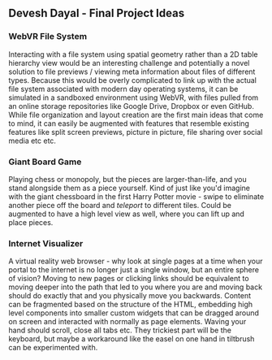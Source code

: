 ## Devesh Dayal - Final Project Ideas
  
### WebVR File System

Interacting with a file system using spatial geometry rather than a 2D table hierarchy view would be an interesting challenge and potentially a novel solution to file previews / viewing meta information about files of different types. Because this would be overly complicated to link up with the actual file system associated with modern day operating systems, it can be simulated in a sandboxed environment using WebVR, with files pulled from an online storage repositories like Google Drive, Dropbox or even GitHub. While file organization and layout creation are the first main ideas that come to mind, it can easily be augmented with features that resemble existing features like split screen previews, picture in picture, file sharing over social media etc etc.

### Giant Board Game

Playing chess or monopoly, but the pieces are larger-than-life, and you stand alongside them as a piece yourself. Kind of just like you'd imagine with the giant chessboard in the first Harry Potter movie - swipe to eliminate another piece off the board and *teleport* to different tiles. Could be augmented to have a high level view as well, where you can lift up and place pieces.

### Internet Visualizer

A virtual reality web browser - why look at single pages at a time when your portal to the internet is no longer just a single window, but an entire sphere of vision? Moving to new pages or clicking links should be equivalent to moving deeper into the path that led to you where you are and moving back should do exactly that and you physically move you backwards. Content can be fragmented based on the structure of the HTML, embedding high level components into smaller custom widgets that can be dragged around on screen and interacted with normally as page elements. Waving your hand should scroll, close all tabs etc. They trickiest part will be the keyboard, but maybe a workaround like the easel on one hand in tiltbrush can be experimented with.
